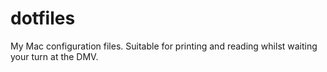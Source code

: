 # dotfiles
My Mac configuration files. Suitable for printing and reading whilst waiting your turn at the DMV.
